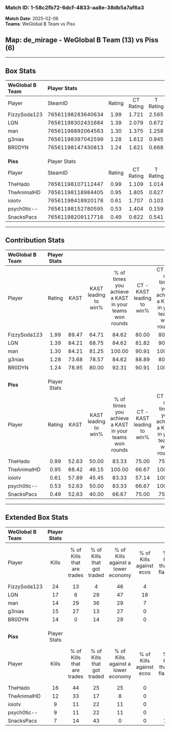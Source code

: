 ### Match ID: 1-58c2fb72-6dcf-4833-aa8e-38db5a7af6a3  
**Match Date**: 2025-02-06  
**Teams**: WeGlobal B Team vs Piss  

## **Map**: de_mirage - WeGlobal B Team (13) vs Piss (6)  
---  

## Box Stats  

| **WeGlobal B Team** | Player Stats      |        |           |          |       |       |       |         |        |      |     |
| :- | :- | :-: | :-: | :-: | :-: | :-: | :-: | :-: | :-: | :-: | :-: |
| Player              | SteamID           | Rating | CT Rating | T Rating | KAST  |  ADR  | Kills | Assists | Deaths | K/D  | HS% |
| FizzySoda123        | 76561198283640634 |  1.99  |   1.721   |  2.565   | 89.47 | 122.4 |  24   |    4    |   8    | 3.00 | 41  |
| LGN                 | 76561198302431684 |  1.39  |   2.079   |  0.672   | 84.21 | 96.6  |  17   |    5    |   14   | 1.21 | 88  |
| man                 | 76561198892064563 |  1.30  |   1.375   |  1.258   | 84.21 | 85.2  |  14   |    5    |   11   | 1.27 | 42  |
| g3nias              | 76561198397042599 |  1.28  |   1.612   |  0.945   | 73.68 | 86.7  |  15   |    6    |   11   | 1.36 | 66  |
| BR0DYN              | 76561198147430813 |  1.24  |   1.621   |  0.668   | 78.95 | 63.4  |  14   |    3    |   9    | 1.56 | 50  |
|                     |                   |        |           |          |       |       |       |         |        |      |     |
|                     |                   |        |           |          |       |       |       |         |        |      |     |
|                     |                   |        |           |          |       |       |       |         |        |      |     |
| **Piss**            | Player Stats      |        |           |          |       |       |       |         |        |      |     |
| Player              | SteamID           | Rating | CT Rating | T Rating | KAST  |  ADR  | Kills | Assists | Deaths | K/D  | HS% |
| TheHado             | 76561198107112447 |  0.99  |   1.109   |  1.014   | 52.63 | 84.4  |  16   |    5    |   17   | 0.94 | 43  |
| TheAnimalHD         | 76561198118984405 |  0.95  |   1.805   |  0.627   | 68.42 | 82.4  |  12   |    5    |   16   | 0.75 | 33  |
| ioiotv              | 76561198418920178 |  0.61  |   1.707   |  0.103   | 57.89 | 52.2  |   9   |    5    |   17   | 0.53 | 66  |
| psych0tic--         | 76561198152780595 |  0.53  |   1.404   |  0.159   | 52.63 | 45.1  |   9   |    2    |   17   | 0.53 | 44  |
| SnacksPacs          | 76561198209117716 |  0.49  |   0.622   |  0.541   | 52.63 | 55.7  |   7   |    4    |   17   | 0.41 | 85  |
---  

## Contribution Stats  

| **WeGlobal B Team** | Player Stats |       |                      |                                                        |                           |                                                             |                          |                                                            |
| :- | :-: | :-: | :-: | :-: | :-: | :-: | :-: | :-: |
| Player              |    Rating    | KAST  | KAST leading to win% | % of times you achieve a KAST in your teams won rounds | CT - KAST leading to win% | CT - % of times you achieve a KAST in your teams won rounds | T - KAST leading to win% | T - % of times you achieve a KAST in your teams won rounds |
| FizzySoda123        |     1.99     | 89.47 |        64.71         |                         84.62                          |           80.00           |                            80.00                            |          42.86           |                           100.00                           |
| LGN                 |     1.39     | 84.21 |        68.75         |                         84.62                          |           81.82           |                            90.00                            |          40.00           |                           66.67                            |
| man                 |     1.30     | 84.21 |        81.25         |                         100.00                         |           90.91           |                           100.00                            |          60.00           |                           100.00                           |
| g3nias              |     1.28     | 73.68 |        78.57         |                         84.62                          |           88.89           |                            80.00                            |          60.00           |                           100.00                           |
| BR0DYN              |     1.24     | 78.95 |        80.00         |                         92.31                          |           90.91           |                           100.00                            |          50.00           |                           66.67                            |
|                     |              |       |                      |                                                        |                           |                                                             |                          |                                                            |
|                     |              |       |                      |                                                        |                           |                                                             |                          |                                                            |
|                     |              |       |                      |                                                        |                           |                                                             |                          |                                                            |
| **Piss**            | Player Stats |       |                      |                                                        |                           |                                                             |                          |                                                            |
| Player              |    Rating    | KAST  | KAST leading to win% | % of times you achieve a KAST in your teams won rounds | CT - KAST leading to win% | CT - % of times you achieve a KAST in your teams won rounds | T - KAST leading to win% | T - % of times you achieve a KAST in your teams won rounds |
| TheHado             |     0.99     | 52.63 |        50.00         |                         83.33                          |           75.00           |                            75.00                            |          33.33           |                           100.00                           |
| TheAnimalHD         |     0.95     | 68.42 |        46.15         |                         100.00                         |           66.67           |                           100.00                            |          28.57           |                           100.00                           |
| ioiotv              |     0.61     | 57.89 |        45.45         |                         83.33                          |           57.14           |                           100.00                            |          25.00           |                           50.00                            |
| psych0tic--         |     0.53     | 52.63 |        50.00         |                         83.33                          |           66.67           |                           100.00                            |          25.00           |                           50.00                            |
| SnacksPacs          |     0.49     | 52.63 |        40.00         |                         66.67                          |           75.00           |                            75.00                            |          16.67           |                           50.00                            |
---  

## Extended Box Stats  

| **WeGlobal B Team** | Player Stats |                            |                            |                                    |                         |                              |                                 |        |                             |                                     |                          |                               |                            |
| :- | :-: | :-: | :-: | :-: | :-: | :-: | :-: | :-: | :-: | :-: | :-: | :-: | :-: |
| Player              |    Kills     | % of Kills that are trades | % of Kills that got traded | % of Kills against a lower economy | % of Kills against ecos | % of Kills that are flawless | % of Kills that are close duels | Deaths | % of Deaths that get traded | % of Deaths against a lower economy | % of Deaths against ecos | % of Deaths that are flawless | % of Deaths that are close |
| FizzySoda123        |      24      |             13             |             4              |                 46                 |            4            |              71              |                0                |   8    |             25              |                 38                  |            0             |              100              |             13             |
| LGN                 |      17      |             6              |             29             |                 47                 |           18            |              65              |                0                |   14   |             43              |                 43                  |            7             |              64               |             7              |
| man                 |      14      |             29             |             36             |                 29                 |            7            |              29              |                0                |   11   |              9              |                 27                  |            0             |              27               |             27             |
| g3nias              |      15      |             27             |             13             |                 27                 |            0            |              67              |               13                |   11   |             27              |                 27                  |            9             |              82               |             9              |
| BR0DYN              |      14      |             0              |             14             |                 29                 |            0            |              64              |                7                |   9    |             11              |                 33                  |            0             |              89               |             0              |
|                     |              |                            |                            |                                    |                         |                              |                                 |        |                             |                                     |                          |                               |                            |
|                     |              |                            |                            |                                    |                         |                              |                                 |        |                             |                                     |                          |                               |                            |
|                     |              |                            |                            |                                    |                         |                              |                                 |        |                             |                                     |                          |                               |                            |
| **Piss**            | Player Stats |                            |                            |                                    |                         |                              |                                 |        |                             |                                     |                          |                               |                            |
| Player              |    Kills     | % of Kills that are trades | % of Kills that got traded | % of Kills against a lower economy | % of Kills against ecos | % of Kills that are flawless | % of Kills that are close duels | Deaths | % of Deaths that get traded | % of Deaths against a lower economy | % of Deaths against ecos | % of Deaths that are flawless | % of Deaths that are close |
| TheHado             |      16      |             44             |             25             |                 25                 |            0            |              63              |               13                |   17   |             12              |                 12                  |            0             |              59               |             6              |
| TheAnimalHD         |      12      |             33             |             17             |                 8                  |            0            |              58              |               17                |   16   |             25              |                  6                  |            0             |              50               |             0              |
| ioiotv              |      9       |             11             |             22             |                 11                 |            0            |              78              |               11                |   17   |             18              |                  6                  |            0             |              65               |             0              |
| psych0tic--         |      9       |             11             |             22             |                 11                 |            0            |              56              |               11                |   17   |             18              |                 12                  |            0             |              71               |             6              |
| SnacksPacs          |      7       |             14             |             43             |                 0                  |            0            |             100              |                0                |   17   |             18              |                  6                  |            0             |              59               |             6              |
